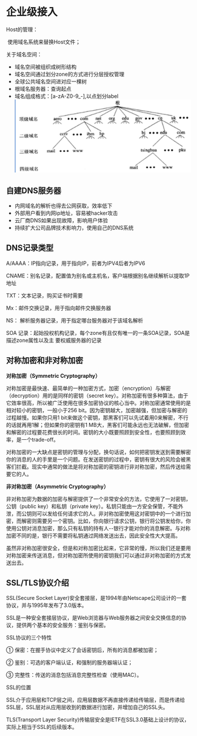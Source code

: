 # 企业级接入

Host的管理：

​	使用域名系统来替换Host文件；

关于域名空间：

+ 域名空间被组织成树形结构
+ 域名空间通过划分zone的方式进行分层授权管理
+ 全球公共域名空间进对应一棵树
+ 根域名服务器：查询起点
+ 域名组成格式：[a-zA-Z0-9_-],以点划分label<img src="企业级接入.assets/image-20230802201150534.png" alt="image-20230802201150534" style="zoom:50%;" />

## 自建DNS服务器

+ 内网域名的解析也得去公网获取，效率低下
+ 外部用户看到内网ip地址，容易被hacker攻击
+ 云厂商DNS如果出现故障，影响用户体验
+ 持续扩大公司品牌技术影响力，使用自己的DNS系统

## DNS记录类型

A/AAAA：IP指向记录，用于指向IP，前者为IPV4后者为IPV6

CNAME：别名记录，配置值为别名或主机名，客户端根据别名继续解析以提取1P地址

TXT：文本记录，购买证书时需要

Mx：邮件交换记录，用于指向邮件交换服务器

NS： 解析服务器记录，用于指定哪台服务器对于该域名解析

SOA 记录：起始投权机构记录，每个zone有且仅有唯一的一条SOA记录，SOA是描述zone属性以及主 要权威服务器的记录



## 对称加密和非对称加密

**对称加密（Symmetric Cryptography）**

对称加密是最快速、最简单的一种加密方式，加密（encryption）与解密（decryption）用的是同样的密钥（secret key）。对称加密有很多种算法，由于它效率很高，所以被广泛使用在很多加密协议的核心当中。对称加密通常使用的是相对较小的密钥，一般小于256 bit。因为密钥越大，加密越强，但加密与解密的过程越慢。如果你只用1 bit来做这个密钥，那黑客们可以先试着用0来解密，不行的话就再用1解；但如果你的密钥有1 MB大，黑客们可能永远也无法破解，但加密和解密的过程要花费很长的时间。密钥的大小既要照顾到安全性，也要照顾到效率，是一个trade-off。

对称加密的一大缺点是密钥的管理与分配，换句话说，如何把密钥发送到需要解密你的消息的人的手里是一个问题。在发送密钥的过程中，密钥有很大的风险会被黑客们拦截。现实中通常的做法是将对称加密的密钥进行非对称加密，然后传送给需要它的人。

**非对称加密（Asymmetric Cryptography）**

非对称加密为数据的加密与解密提供了一个非常安全的方法，它使用了一对密钥，公钥（public key）和私钥（private key）。私钥只能由一方安全保管，不能外泄，而公钥则可以发给任何请求它的人。非对称加密使用这对密钥中的一个进行加密，而解密则需要另一个密钥。比如，你向银行请求公钥，银行将公钥发给你，你使用公钥对消息加密，那么只有私钥的持有人--银行才能对你的消息解密。与对称加密不同的是，银行不需要将私钥通过网络发送出去，因此安全性大大提高。

虽然非对称加密很安全，但是和对称加密比起来，它非常的慢，所以我们还是要用对称加密来传送消息，但对称加密所使用的密钥我们可以通过非对称加密的方式发送出去。



## SSL/TLS协议介绍

SSL(Secure Socket Layer)安全套接层，是1994年由Netscape公司设计的一套协议，并与1995年发布了3.0版本。

SSL是一种安全套接层协议，是Web浏览器与Web服务器之间安全交换信息的协议，提供两个基本的安全服务：鉴别与保密。

SSL协议的三个特性

① 保密：在握手协议中定义了会话密钥后，所有的消息都被加密；

② 鉴别：可选的客户端认证，和强制的服务器端认证；

③ 完整性：传送的消息包括消息完整性检查（使用MAC）。

SSL的位置

SSL介于应用层和TCP层之间，应用层数据不再直接传递给传输层，而是传递给SSL层，SSL层对从应用层收到的数据进行加密，并增加自己的SSL头。

TLS(Transport Layer Security)传输层安全是IETF在SSL3.0基础上设计的协议，实际上相当于SSL的后续版本。



